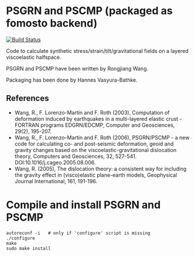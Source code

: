 # PSGRN and PSCMP (packaged as fomosto backend)

[![Build Status](https://travis-ci.org/pyrocko/fomosto-psgrn-pscmp.svg?branch=master)](https://travis-ci.org/pyrocko/fomosto-psgrn-pscmp)

Code to calculate synthetic stress/strain/tilt/gravitational fields on a
layered viscoelastic halfspace.

PSGRN and PSCMP have been written by Rongjiang Wang.

Packaging has been done by Hannes Vasyura-Bathke.

## References

- Wang, R., F. Lorenzo-Martín and F. Roth (2003), Computation of deformation
  induced by earthquakes in a multi-layered elastic crust - FORTRAN programs
  EDGRN/EDCMP, Computer and Geosciences, 29(2), 195-207.
- Wang, R., F. Lorenzo-Martin and F. Roth (2006), PSGRN/PSCMP - a new code for
  calculating co- and post-seismic deformation, geoid and gravity changes
  based on the viscoelastic-gravitational dislocation theory, Computers and
  Geosciences, 32, 527-541. DOI:10.1016/j.cageo.2005.08.006.
- Wang, R. (2005), The dislocation theory: a consistent way for including the
  gravity effect in (visco)elastic plane-earth models, Geophysical Journal
  International, 161, 191-196.

# Compile and install PSGRN and PSCMP
```
autoreconf -i   # only if 'configure' script is missing
./configure
make
sudo make install
```
